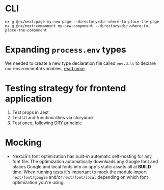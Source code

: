 # CLI

```cli
nx g @nx/next:page my-new-page --directory=dir-where-to-place-the-page
nx g @nx/next:component my-new-component --directory=dir-where-to-place-the-component
```

# Expanding `process.env` types

We needed to create a new type declaration file called `env.d.ts` to declare our environmental variables, [read more](https://nextjs.org/docs/pages/building-your-application/configuring/typescript#custom-type-declarations).

# Testing strategy for frontend application

1. Test props in Jest
2. Test UI and functionalities via storybook
3. Test once, following DRY principle

# Mocking

- NextJS's font optimization has built-in automatic self-hosting for any font file. The optimization automatically downloads any Google font and places Google and local fonts into an app's static assets all at **BUILD** time. When running tests it's important to mock the module import `next/font/google` and/or `next/font/local` depending on which font optimization you're using.

